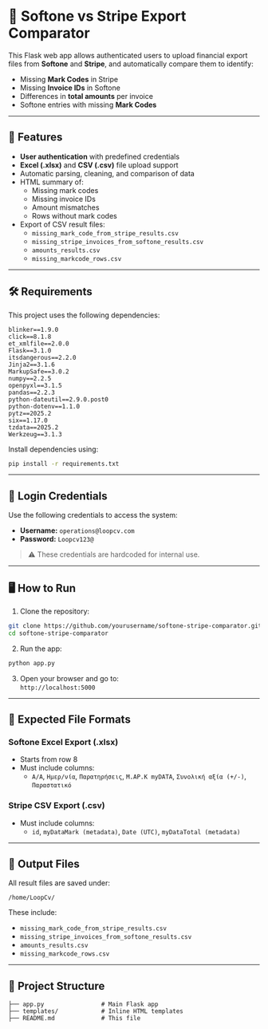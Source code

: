 # 🧾 Softone vs Stripe Export Comparator

This Flask web app allows authenticated users to upload financial export files from **Softone** and **Stripe**, and automatically compare them to identify:

- Missing **Mark Codes** in Stripe
- Missing **Invoice IDs** in Softone
- Differences in **total amounts** per invoice
- Softone entries with missing **Mark Codes**

---

## 🚀 Features

- **User authentication** with predefined credentials
- **Excel (.xlsx)** and **CSV (.csv)** file upload support
- Automatic parsing, cleaning, and comparison of data
- HTML summary of:
  - Missing mark codes
  - Missing invoice IDs
  - Amount mismatches
  - Rows without mark codes
- Export of CSV result files:
  - `missing_mark_code_from_stripe_results.csv`
  - `missing_stripe_invoices_from_softone_results.csv`
  - `amounts_results.csv`
  - `missing_markcode_rows.csv`

---

## 🛠️ Requirements

This project uses the following dependencies:

```
blinker==1.9.0
click==8.1.8
et_xmlfile==2.0.0
Flask==3.1.0
itsdangerous==2.2.0
Jinja2==3.1.6
MarkupSafe==3.0.2
numpy==2.2.5
openpyxl==3.1.5
pandas==2.2.3
python-dateutil==2.9.0.post0
python-dotenv==1.1.0
pytz==2025.2
six==1.17.0
tzdata==2025.2
Werkzeug==3.1.3
```

Install dependencies using:

```bash
pip install -r requirements.txt
```

---

## 🔐 Login Credentials

Use the following credentials to access the system:

- **Username:** `operations@loopcv.com`
- **Password:** `Loopcv123@`

> ⚠️ These credentials are hardcoded for internal use.

---

## 🖥️ How to Run

1. Clone the repository:

```bash
git clone https://github.com/yourusername/softone-stripe-comparator.git
cd softone-stripe-comparator
```

2. Run the app:

```bash
python app.py
```

3. Open your browser and go to:  
`http://localhost:5000`

---

## 📁 Expected File Formats

### Softone Excel Export (.xlsx)
- Starts from row 8
- Must include columns:
  - `A/A`, `Ημερ/νία`, `Παρατηρήσεις`, `Μ.ΑΡ.Κ myDATA`, `Συνολική αξία (+/-)`, `Παραστατικό`

### Stripe CSV Export (.csv)
- Must include columns:
  - `id`, `myDataMark (metadata)`, `Date (UTC)`, `myDataTotal (metadata)`

---

## 📄 Output Files

All result files are saved under:

```
/home/LoopCv/
```

These include:

- `missing_mark_code_from_stripe_results.csv`
- `missing_stripe_invoices_from_softone_results.csv`
- `amounts_results.csv`
- `missing_markcode_rows.csv`

---

## 🧱 Project Structure

```
├── app.py                # Main Flask app
├── templates/            # Inline HTML templates
├── README.md             # This file
```
